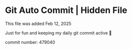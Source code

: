 # Git Auto Commit | Hidden File

This file was added Feb 12, 2025

Just for fun and keeping my daily git commit active 🤪

commit number: 479040
